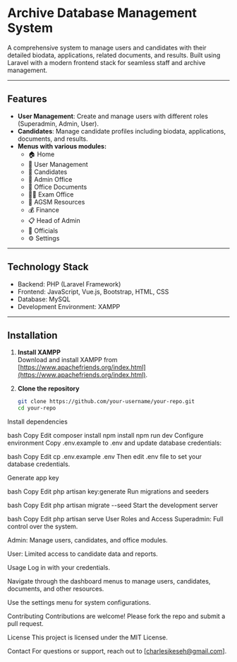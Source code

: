 # Archive Database Management System

A comprehensive system to manage users and candidates with their detailed biodata, applications, related documents, and results. Built using Laravel with a modern frontend stack for seamless staff and archive management.

---

## Features

- **User Management**: Create and manage users with different roles (Superadmin, Admin, User).
- **Candidates**: Manage candidate profiles including biodata, applications, documents, and results.
- **Menus with various modules:**
  - 🏠 Home
  - 👤 User Management
  - 👥 Candidates
  - 🏢 Admin Office
  - 📄 Office Documents
  - 🧑‍🏫 Exam Office
  - 📘 AGSM Resources
  - 💰 Finance
  - 📋 Head of Admin
  - 🧑 Officials
  - ⚙️ Settings

---

## Technology Stack

- Backend: PHP (Laravel Framework)
- Frontend: JavaScript, Vue.js, Bootstrap, HTML, CSS
- Database: MySQL
- Development Environment: XAMPP

---

## Installation

1. **Install XAMPP**  
   Download and install XAMPP from [https://www.apachefriends.org/index.html](https://www.apachefriends.org/index.html).

2. **Clone the repository**  
   ```bash
   git clone https://github.com/your-username/your-repo.git
   cd your-repo
Install dependencies

bash
Copy
Edit
composer install
npm install
npm run dev
Configure environment
Copy .env.example to .env and update database credentials:

bash
Copy
Edit
cp .env.example .env
Then edit .env file to set your database credentials.

Generate app key

bash
Copy
Edit
php artisan key:generate
Run migrations and seeders

bash
Copy
Edit
php artisan migrate --seed
Start the development server

bash
Copy
Edit
php artisan serve
User Roles and Access
Superadmin: Full control over the system.

Admin: Manage users, candidates, and office modules.

User: Limited access to candidate data and reports.

Usage
Log in with your credentials.

Navigate through the dashboard menus to manage users, candidates, documents, and other resources.

Use the settings menu for system configurations.

Contributing
Contributions are welcome! Please fork the repo and submit a pull request.

License
This project is licensed under the MIT License.

Contact
For questions or support, reach out to [charlesikeseh@gmail.com].

